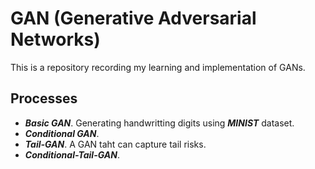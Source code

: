 # GAN (Generative Adversarial Networks)
This is a repository recording my learning and implementation of GANs.

## Processes

* ***Basic GAN***. Generating handwritting digits using ***MINIST*** dataset.
* ***Conditional GAN***.
* ***Tail-GAN***. A GAN taht can capture tail risks.
* ***Conditional-Tail-GAN***.